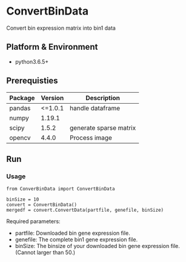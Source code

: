 # ConvertBinData
Convert bin expression matrix into bin1 data

## Platform & Environment
* python3.6.5+

## Prerequisties

| Package  | Version  | Description            |
| -------- | -------- | -----------------------|
| pandas   | <=1.0.1  | handle dataframe       |
| numpy    | 1.19.1   |                        |
| scipy    | 1.5.2    | generate sparse matrix |
| opencv   | 4.4.0    | Process image          |

## Run

### Usage
```
from ConverBinData import ConvertBinData

binSize = 10
convert = ConvertBinData()
mergedf = convert.ConvertData(partfile, genefile, binSize)
```

Required parameters:
* partfile: Downloaded bin gene expression file.
* genefile: The complete bin1 gene expression file.
* binSize: The binsize of your downloaded bin gene expression file. (Cannot larger than 50.)